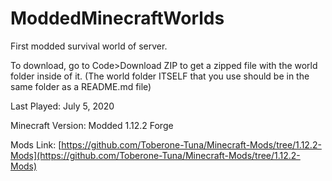# ModdedMinecraftWorlds

First modded survival world of server.

To download, go to Code>Download ZIP to get a zipped file with the world folder inside of it. (The world folder ITSELF that you use should be in the same folder as a README.md file)

Last Played: July 5, 2020

Minecraft Version: Modded 1.12.2 Forge

Mods Link: [https://github.com/Toberone-Tuna/Minecraft-Mods/tree/1.12.2-Mods](https://github.com/Toberone-Tuna/Minecraft-Mods/tree/1.12.2-Mods)
